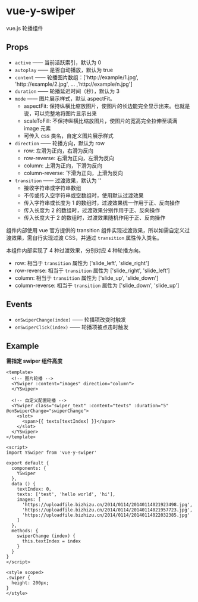 # vue-y-swiper

vue.js 轮播组件

## Props

* `active` —— 当前活跃索引，默认为 0
* `autoplay` —— 是否自动播放，默认为 true
* `content` —— 轮播图片数组：['http://example/1.jpg', 'http://example/2.jpg', ... ,'http://example/n.jpg']
* `duration` —— 轮播延迟时间（秒），默认为 3
* `mode` —— 图片展示样式，默认 aspectFit。
  * aspectFit: 保持纵横比缩放图片，使图片的长边能完全显示出来。也就是说，可以完整地将图片显示出来
  * scaleToFill: 不保持纵横比缩放图片，使图片的宽高完全拉伸至填满 image 元素
  * 可传入 css 类名，自定义图片展示样式
* `direction` —— 轮播方向，默认为 row
  * row: 左滑为正向，右滑为反向
  * row-reverse: 右滑为正向，左滑为反向
  * column: 上滑为正向，下滑为反向
  * column-reverse: 下滑为正向，上滑为反向
* `transition` —— 过渡效果，默认为 ''
  * 接收字符串或字符串数组
  * 不传或传入空字符串或空数组时，使用默认过渡效果
  * 传入字符串或长度为 1 的数组时，过渡效果统一作用于正、反向操作
  * 传入长度为 2 的数组时，过渡效果分别作用于正、反向操作
  * 传入长度大于 2 的数组时，过渡效果随机作用于正、反向操作

组件内部使用 vue 官方提供的 transition 组件实现过渡效果，所以如需自定义过渡效果，需自行实现过渡 CSS，并通过 `transition` 属性传入类名。

本组件内部实现了 4 种过渡效果，分别对应 4 种轮播方向。

* row: 相当于 `transition` 属性为 ['slide_left', 'slide_right']
* row-reverse: 相当于 `transition` 属性为 ['slide_right', 'slide_left']
* column: 相当于 `transition` 属性为 ['slide_up', 'slide_down']
* column-reverse: 相当于 `transition` 属性为 ['slide_down', 'slide_up']

## Events

* `onSwiperChange(index)` —— 轮播项改变时触发
* `onSwiperClick(index)` —— 轮播项被点击时触发

## Example

**需指定 swiper 组件高度**

```vue
<template>
  <!-- 图片轮播 -->
  <YSwiper :content="images" direction="column">
  </YSwiper>

  <!-- 自定义配置轮播 -->
  <YSwiper class="swiper_text" :content="texts" :duration="5" @onSwiperChange="swiperChange">
    <slot>
      <span>{{ texts[textIndex] }}</span>
    </slot>
  </YSwiper>
</template>

<script>
import YSwiper from 'vue-y-swiper'

export default {
  components: {
    YSwiper
  },
  data () {
    textIndex: 0,
    texts: ['test', 'hello world', 'hi'],
    images: [
      'https://uploadfile.bizhizu.cn/2014/0114/20140114021923498.jpg',
      'https://uploadfile.bizhizu.cn/2014/0114/20140114021957723.jpg',
      'https://uploadfile.bizhizu.cn/2014/0114/20140114022032385.jpg'
    ]
  },
  methods: {
    swiperChange (index) {
      this.textIndex = index
    }
  }
}
</script>

<style scoped>
.swiper {
  height: 200px;
}
</style>
```
